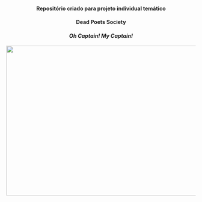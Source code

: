 <h4 align="center">Repositório criado para projeto individual temático</h4>

<h4 align="center"><b>Dead Poets Society</b></h4>

<h4 align="center"><b><i>Oh Captain! My Captain!</i></b></h4>
<p align="center">
    <img src="https://i.pinimg.com/736x/1e/a4/74/1ea474efa8dd44e56a98968bd6c3f25e.jpg" width='800' height='400'>
</p>
